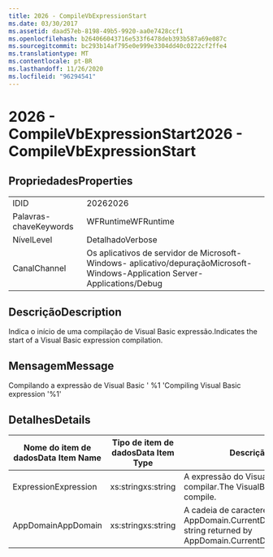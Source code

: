 ```yaml
---
title: 2026 - CompileVbExpressionStart
ms.date: 03/30/2017
ms.assetid: daad57eb-8198-49b5-9920-aa0e7428ccf1
ms.openlocfilehash: b264066043716e533f6478deb393b587a69e087c
ms.sourcegitcommit: bc293b14af795e0e999e3304dd40c0222cf2ffe4
ms.translationtype: MT
ms.contentlocale: pt-BR
ms.lasthandoff: 11/26/2020
ms.locfileid: "96294541"
---
```

# <a name="2026---compilevbexpressionstart"></a><span data-ttu-id="ef68c-102">2026 - CompileVbExpressionStart</span><span class="sxs-lookup"><span data-stu-id="ef68c-102">2026 - CompileVbExpressionStart</span></span>

## <a name="properties"></a><span data-ttu-id="ef68c-103">Propriedades</span><span class="sxs-lookup"><span data-stu-id="ef68c-103">Properties</span></span>  
  
|||  
|-|-|  
|<span data-ttu-id="ef68c-104">ID</span><span class="sxs-lookup"><span data-stu-id="ef68c-104">ID</span></span>|<span data-ttu-id="ef68c-105">2026</span><span class="sxs-lookup"><span data-stu-id="ef68c-105">2026</span></span>|  
|<span data-ttu-id="ef68c-106">Palavras-chave</span><span class="sxs-lookup"><span data-stu-id="ef68c-106">Keywords</span></span>|<span data-ttu-id="ef68c-107">WFRuntime</span><span class="sxs-lookup"><span data-stu-id="ef68c-107">WFRuntime</span></span>|  
|<span data-ttu-id="ef68c-108">Nível</span><span class="sxs-lookup"><span data-stu-id="ef68c-108">Level</span></span>|<span data-ttu-id="ef68c-109">Detalhado</span><span class="sxs-lookup"><span data-stu-id="ef68c-109">Verbose</span></span>|  
|<span data-ttu-id="ef68c-110">Canal</span><span class="sxs-lookup"><span data-stu-id="ef68c-110">Channel</span></span>|<span data-ttu-id="ef68c-111">Os aplicativos de servidor de Microsoft-Windows- aplicativo/depuração</span><span class="sxs-lookup"><span data-stu-id="ef68c-111">Microsoft-Windows-Application Server-Applications/Debug</span></span>|  
  
## <a name="description"></a><span data-ttu-id="ef68c-112">Descrição</span><span class="sxs-lookup"><span data-stu-id="ef68c-112">Description</span></span>  

 <span data-ttu-id="ef68c-113">Indica o início de uma compilação de Visual Basic expressão.</span><span class="sxs-lookup"><span data-stu-id="ef68c-113">Indicates the start of a Visual Basic expression compilation.</span></span>  
  
## <a name="message"></a><span data-ttu-id="ef68c-114">Mensagem</span><span class="sxs-lookup"><span data-stu-id="ef68c-114">Message</span></span>  

 <span data-ttu-id="ef68c-115">Compilando a expressão de Visual Basic ' %1 '</span><span class="sxs-lookup"><span data-stu-id="ef68c-115">Compiling Visual Basic expression '%1'</span></span>  
  
## <a name="details"></a><span data-ttu-id="ef68c-116">Detalhes</span><span class="sxs-lookup"><span data-stu-id="ef68c-116">Details</span></span>  
  
|<span data-ttu-id="ef68c-117">Nome do item de dados</span><span class="sxs-lookup"><span data-stu-id="ef68c-117">Data Item Name</span></span>|<span data-ttu-id="ef68c-118">Tipo de item de dados</span><span class="sxs-lookup"><span data-stu-id="ef68c-118">Data Item Type</span></span>|<span data-ttu-id="ef68c-119">Descrição</span><span class="sxs-lookup"><span data-stu-id="ef68c-119">Description</span></span>|  
|--------------------|--------------------|-----------------|  
|<span data-ttu-id="ef68c-120">Expression</span><span class="sxs-lookup"><span data-stu-id="ef68c-120">Expression</span></span>|<span data-ttu-id="ef68c-121">xs:string</span><span class="sxs-lookup"><span data-stu-id="ef68c-121">xs:string</span></span>|<span data-ttu-id="ef68c-122">A expressão do Visual Basic para compilar.</span><span class="sxs-lookup"><span data-stu-id="ef68c-122">The VisualBasic expression to compile.</span></span>|  
|<span data-ttu-id="ef68c-123">AppDomain</span><span class="sxs-lookup"><span data-stu-id="ef68c-123">AppDomain</span></span>|<span data-ttu-id="ef68c-124">xs:string</span><span class="sxs-lookup"><span data-stu-id="ef68c-124">xs:string</span></span>|<span data-ttu-id="ef68c-125">A cadeia de caracteres retornada por AppDomain.CurrentDomain.FriendlyName.</span><span class="sxs-lookup"><span data-stu-id="ef68c-125">The string returned by AppDomain.CurrentDomain.FriendlyName.</span></span>|
